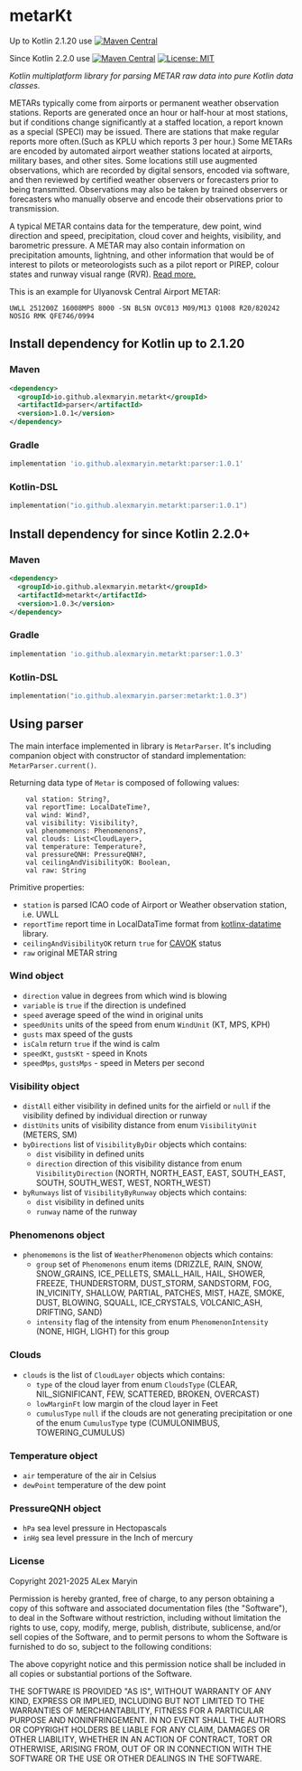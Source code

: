 # metarKt

Up to Kotlin 2.1.20 use
[![Maven Central](https://img.shields.io/maven-central/v/io.github.alexmaryin.metarkt/parser?style=plastic)](https://repo1.maven.org/maven2/io/github/alexmaryin/metarkt/)

Since Kotlin 2.2.0 use 
[![Maven Central](https://img.shields.io/maven-central/v/io.github.alexmaryin.metarkt/metarkt?style=plastic)](https://repo1.maven.org/maven2/io/github/alexmaryin/metarkt/)
[![License: MIT](https://img.shields.io/badge/License-MIT-blue.svg?style=plastic)](https://opensource.org/licenses/MIT)

_Kotlin multiplatform library for parsing METAR raw data into pure Kotlin data classes._

METARs typically come from airports or permanent weather observation stations. 
Reports are generated once an hour or half-hour at most stations, but if conditions change significantly at a staffed location, 
a report known as a special (SPECI) may be issued. There are stations that make regular reports more often.(Such as KPLU which reports 3 per hour.) 
Some METARs are encoded by automated airport weather stations located at airports, military bases, and other sites. 
Some locations still use augmented observations, which are recorded by digital sensors, encoded via software, and then reviewed by certified 
weather observers or forecasters prior to being transmitted. Observations may also be taken by trained observers or forecasters who manually 
observe and encode their observations prior to transmission.

A typical METAR contains data for the temperature, dew point, wind direction and speed, precipitation, cloud cover and heights, visibility, 
and barometric pressure. A METAR may also contain information on precipitation amounts, lightning, and other information that would be of
interest to pilots or meteorologists such as a pilot report or PIREP, colour states and runway visual range (RVR). [Read more.](https://en.wikipedia.org/wiki/METAR)


This is an example for Ulyanovsk Central Airport METAR:

`UWLL 251200Z 16008MPS 8000 -SN BLSN OVC013 M09/M13 Q1008 R20/820242 NOSIG RMK QFE746/0994`

## Install dependency for Kotlin up to 2.1.20

### Maven
```xml
<dependency>
  <groupId>io.github.alexmaryin.metarkt</groupId>
  <artifactId>parser</artifactId>
  <version>1.0.1</version>
</dependency>
```

### Gradle
```groovy
implementation 'io.github.alexmaryin.metarkt:parser:1.0.1'
```

### Kotlin-DSL
```kotlin
implementation("io.github.alexmaryin.metarkt:parser:1.0.1")
```

## Install dependency for since Kotlin 2.2.0+

### Maven
```xml
<dependency>
  <groupId>io.github.alexmaryin.metarkt</groupId>
  <artifactId>metarkt</artifactId>
  <version>1.0.3</version>
</dependency>
```

### Gradle
```groovy
implementation 'io.github.alexmaryin.metarkt:parser:1.0.3'
```

### Kotlin-DSL
```kotlin
implementation("io.github.alexmaryin.parser:metarkt:1.0.3")
```

## Using parser

The main interface implemented in library is `MetarParser`. It's including companion object with
constructor of standard implementation: `MetarParser.current()`.

Returning data type of `Metar` is composed of following values:
```
    val station: String?,
    val reportTime: LocalDateTime?,
    val wind: Wind?,
    val visibility: Visibility?,
    val phenomenons: Phenomenons?,
    val clouds: List<CloudLayer>,
    val temperature: Temperature?,
    val pressureQNH: PressureQNH?,
    val ceilingAndVisibilityOK: Boolean,
    val raw: String
```
Primitive properties:
- `station` is parsed ICAO code of Airport or Weather observation station, i.e. UWLL
- `reportTime` report time in LocalDataTime format from [kotlinx-datatime](https://github.com/Kotlin/kotlinx-datetime) library.
- `ceilingAndVisibilityOK` return `true` for [CAVOK](https://en.wiktionary.org/wiki/CAVOK) status
- `raw` original METAR string

### Wind object

- `direction` value in degrees from which wind is blowing
- `variable` is `true` if the direction is undefined
- `speed` average speed of the wind in original units
- `speedUnits` units of the speed from enum `WindUnit` (KT, MPS, KPH)
- `gusts` max speed of the gusts
- `isCalm` return `true` if the wind is calm
- `speedKt`, `gustsKt` - speed in Knots
- `speedMps`, `gustsMps` - speed in Meters per second

### Visibility object

- `distAll` either visibility in defined units for the airfield or `null` if the visibility
defined by individual direction or runway
- `distUnits` units of visibility distance from enum `VisibilityUnit` (METERS, SM)
- `byDirections` list of `VisibilityByDir` objects which contains:
  - `dist` visibility in defined units
  - `direction` direction of this visibility distance from enum `VisibilityDirection` (NORTH, NORTH_EAST, EAST, SOUTH_EAST, SOUTH, SOUTH_WEST, WEST, NORTH_WEST)
- `byRunways` list of `VisibilityByRunway` objects which contains:
  - `dist` visibility in defined units
  - `runway` name of the runway


### Phenomenons object

- `phenomemons` is the list of `WeatherPhenomenon` objects which contains:
  - `group` set of `Phenomenons` enum items (DRIZZLE, RAIN, SNOW, SNOW_GRAINS, ICE_PELLETS, SMALL_HAIL,
    HAIL, SHOWER, FREEZE, THUNDERSTORM, DUST_STORM, SANDSTORM, FOG, IN_VICINITY, SHALLOW, PARTIAL, PATCHES, 
    MIST, HAZE, SMOKE, DUST, BLOWING, SQUALL, ICE_CRYSTALS, VOLCANIC_ASH, DRIFTING, SAND)
  - `intensity` flag of the intensity from enum `PhenomenonIntensity` (NONE, HIGH, LIGHT) for this group

### Clouds

- `clouds` is the list of `CloudLayer` objects which contains:
  - `type` of the cloud layer from enum `CloudsType` (CLEAR, NIL_SIGNIFICANT, FEW, SCATTERED, BROKEN, OVERCAST)
  - `lowMarginFt` low margin of the cloud layer in Feet
  - `cumulusType` `null` if the clouds are not generating precipitation or one of the enum `CumulusType` type (CUMULONIMBUS, TOWERING_CUMULUS)

### Temperature object

- `air` temperature of the air in Celsius
- `dewPoint` temperature of the dew point

### PressureQNH object

- `hPa` sea level pressure in Hectopascals
- `inHg` sea level pressure in the Inch of mercury

### License

Copyright 2021-2025 ALex Maryin

Permission is hereby granted, free of charge, to any person obtaining a copy of this software and associated documentation files (the "Software"), to deal in the Software without restriction, including without limitation the rights to use, copy, modify, merge, publish, distribute, sublicense, and/or sell copies of the Software, and to permit persons to whom the Software is furnished to do so, subject to the following conditions:

The above copyright notice and this permission notice shall be included in all copies or substantial portions of the Software.

THE SOFTWARE IS PROVIDED "AS IS", WITHOUT WARRANTY OF ANY KIND, EXPRESS OR IMPLIED, INCLUDING BUT NOT LIMITED TO THE WARRANTIES OF MERCHANTABILITY, FITNESS FOR A PARTICULAR PURPOSE AND NONINFRINGEMENT. IN NO EVENT SHALL THE AUTHORS OR COPYRIGHT HOLDERS BE LIABLE FOR ANY CLAIM, DAMAGES OR OTHER LIABILITY, WHETHER IN AN ACTION OF CONTRACT, TORT OR OTHERWISE, ARISING FROM, OUT OF OR IN CONNECTION WITH THE SOFTWARE OR THE USE OR OTHER DEALINGS IN THE SOFTWARE.

